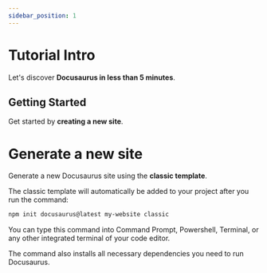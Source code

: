```yaml
---
sidebar_position: 1
---
```


# Tutorial Intro

Let's discover **Docusaurus in less than 5 minutes**.

## Getting Started

Get started by **creating a new site**.

# Generate a new site

Generate a new Docusaurus site using the **classic template**.

The classic template will automatically be added to your project after you run the command:

```bash
npm init docusaurus@latest my-website classic
```

You can type this command into Command Prompt, Powershell, Terminal, or any other integrated terminal of your code editor.

The command also installs all necessary dependencies you need to run Docusaurus.

